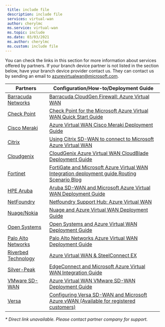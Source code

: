 ```yaml
---
 title: include file
 description: include file
 services: virtual-wan
 author: cherylmc
 ms.service: virtual-wan
 ms.topic: include
 ms.date: 03/03/2021
 ms.author: cherylmc
 ms.custom: include file
---
```


You can check the links in this section for more information about services offered by partners. If your branch device partner is not listed in the section below, have your branch device provider contact us. They can contact us by sending an email to azurevirtualwan@microsoft.com.

|Partners|Configuration/How-to/Deployment Guide|
|---|---|
|[Barracuda Networks](https://www.barracuda.com/AzurevWAN)| [Barracuda CloudGen Firewall: Azure Virtual WAN](https://campus.barracuda.com/doc/79463435/)|
| [Check Point](https://www.checkpoint.com/solutions/microsoft-azure-virtual-wan/) |[Check Point for the Microsoft Azure Virtual WAN Quick Start Guide](https://sc1.checkpoint.com/documents/IaaS/WebAdminGuides/EN/CP_for_Microsoft_Azure_vWAN/Content/Topics/Introduction.htm?tocpath=Introduction%7C_____0)|
|[Cisco Meraki]( https://documentation.meraki.com/MX/Deployment_Guides/Cisco_Meraki_MX_Branch_to_Azure_Virtual_WAN_Deployment_Guide)|[Azure Virtual WAN Cisco Meraki Deployment Guide](https://documentation.meraki.com/MX/Deployment_Guides/Cisco_Meraki_MX_Branch_to_Azure_Virtual_WAN_Deployment_Guide)|
| [Citrix](https://www.citrix.com/global-partners/microsoft/sd-wan-for-azure-virtual-wan.html)| [Using Citrix SD-WAN to connect to Microsoft Azure Virtual WAN](https://docs.citrix.com/en-us/citrix-sd-wan-center/11/azure-virtual-wan/configure-azure-virtual-wan.html#how-does-microsoft-azure-virtual-wan-work)|
| [Cloudgenix](https://www.cloudgenix.com/microsoft-azure/) |[CloudGenix Azure Virtual WAN CloudBlade Deployment Guide](https://sd-wan.cloudgenix.com/Q319ConfigurationGuide_Registration.html)|
| [Fortinet](https://www.fortinet.com/azure-vwan) |[FortiGate and Microsoft Azure Virtual WAN Integration deployment guide](https://www.fortinet.com/content/dam/fortinet/assets/deployment-guides/dg-fortigate-azure-wan-integration.pdf),[Routing Scenario Blog ](https://www.fortinet.com/blog/business-and-technology/fortinet-secure-sd-wan-enhances-azure-virtual-wan-integrations)|
|[HPE Aruba]( https://www.arubanetworks.com/microsoft-vwan/)|[Aruba SD-WAN and Microsoft Azure Virtual WAN Deployment Guide](https://www.arubanetworks.com/assets/tg/DG_Using-Aruba-SD-WAN-with-Microsoft-Azure-Virtual-WAN.pdf)|
| [NetFoundry](https://netfoundry.io/solutions/netfoundry-for-microsoft-azure-virtual-wan/)|[Netfoundry Support Hub: Azure Virtual WAN](https://support.netfoundry.io/hc/articles/360054527871-Configure-NetFoundry-Network-for-Azure-Windows-Virtual-Desktop-Short-Path)|
|[Nuage/Nokia](https://www.nuagenetworks.net/our-partners/nuage-networks-virtualized-cloud-interconnect-for-azure/)|[Nuage and Azure Virtual WAN Deployment Guide](https://onestore.nokia.com/asset/210073)|
|[Open Systems]( https://open-systems.com/solutions/microsoft-azure-virtual-wan)|[Open Systems and Azure Virtual WAN Deployment Guide](https://open-systems.com/wp-content/uploads/2020/07/Azure-Virtual-WAN-UserGuide.pdf)|
|[Palo Alto Networks](https://www.paloaltonetworks.com/blog/2018/09/) |[Palo Alto Networks Azure Virtual WAN Deployment Guide](https://github.com/PaloAltoNetworks/microsoft_azure_virtual_wan)|
|[Riverbed Technology](https://www.riverbed.com/partners/microsoft-azure-virtual-wan.html)|[Azure Virtual WAN & SteelConnect EX](https://www.riverbed.com/partners/microsoft-azure-virtual-wan.html) |
|[Silver-Peak]( https://www.silver-peak.com/silver-peak-expands-integration-with-microsoft-cloud-services)|[EdgeConnect and Microsoft Azure Virtual WAN Integration Guide](https://www.silver-peak.com/documentation/edgeconnect-and-azure-vwan-integration-guide)|
|[VMware SD-WAN]( https://wan.velocloud.com/rs/098-RBR-178/images/sdwan-654-connect-azure-vwan-so-0819.pdf)|[Azure Virtual WAN VMware SD-WAN Deployment Guide](https://kb.vmware.com/s/article/79000)|
| [Versa](https://www.versa-networks.com/partners/microsoft-azure-virtual-WAN) | [Configuring Versa SD-WAN and Microsoft Azure vWAN (Available for registered customers)](https://docs.versa-networks.com/Versa_Director/Versa_Director_Configuration/Integrate_Director_and_Azure_Virtual_WAN) |

*\* Direct link unavailable. Please contact partner company for support.*

